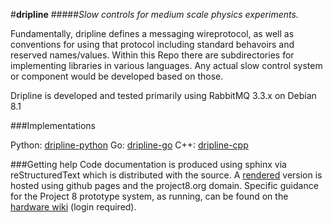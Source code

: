 #**dripline**
#####*Slow controls for medium scale physics experiments.*


Fundamentally, dripline defines a messaging wireprotocol, as well as conventions for using that protocol including standard behavoirs and reserved names/values.
Within this Repo there are subdirectories for implementing libraries in various languages. Any actual slow control system or component would be developed based on those.


Dripline is developed and tested primarily using RabbitMQ 3.3.x on Debian 8.1

###Implementations

Python: [dripline-python](https://github.com/project8/dripline-python)
Go: [dripline-go](https://github.com/project8/dripline-go)
C++: [dripline-cpp](https://github.com/project8/dripline-cpp)


###Getting help
Code documentation is produced using sphinx via reStructuredText which is distributed with the source. A [rendered](http://www.project8.org/dripline) version is hosted using github pages and the project8.org domain.
Specific guidance for the Project 8 prototype system, as running, can be found on the [hardware wiki](http://github.com/project8/hardware/wiki/Slow_Controls_home) (login required).

